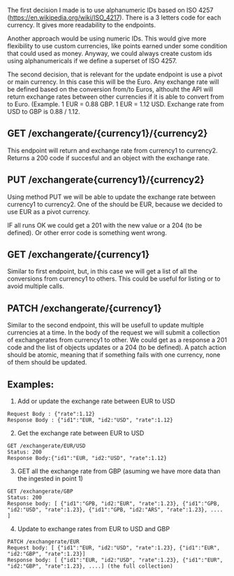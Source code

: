 The first decision I made is to use alphanumeric IDs based on ISO 4257 (https://en.wikipedia.org/wiki/ISO_4217). There is a 3 letters code for each currency. It gives more readability to the endpoints. 

Another approach would be using numeric IDs. This would give more flexibility to use custom currencies, like points earned 
under some condition that could used as money. Anyway, we could always create custom ids using alphanumericals if we define 
a superset of ISO 4257.

The second decision, that is relevant for the update endpoint is use a pivot or main currency. In this case this will be the Euro.
Any exchange rate will be defined based on the conversion from/to Euros, althouht the API will return exchange rates between 
other currencies if it is able to convert from to Euro. (Example. 1 EUR = 0.88 GBP. 1 EUR = 1.12 USD. Exchange rate from 
USD to GBP is 0.88 / 1.12. 

## GET /exchangerate/{currency1}/{currency2}
This endpoint will return and exchange rate from currency1 to currency2. Returns a 200 code if succesful and an object with the exchange rate.

## PUT /exchangerate{currency1}/{currency2}

Using method PUT we will be able to update the exchange rate between currency1 to currency2. One of the should be EUR, because we decided to use EUR as a pivot currency.

IF all runs OK we could get a 201 with the new value or a 204  (to be defined). Or other error code is something went wrong.

## GET /exchangerate/{currency1}
Similar to first endpoint, but, in this case we will get a list of all the conversions from currency1 to others. This could be useful for listing or to avoid multiple calls.

## PATCH /exchangerate/{currency1}
Similar to the second endpoint, this will be usefull to update multiple currencies at a time. In the body of the request we will submit a collection of exchangerates from currency1 to other. We could get as a response a 201 code and the list of objects updates or a 204 (to be defined). A patch action should be atomic, meaning that if something fails with one currency, none of them should be updated. 

## Examples:

1. Add or update the exchange rate between EUR to USD
```PUT /exchangerate/EUR/USD
Request Body : {"rate":1.12}
Response Body : {"id1":"EUR, "id2:"USD", "rate":1.12}
```

2. Get the exchange rate between EUR to USD
```
GET /exchangerate/EUR/USD
Status: 200
Response Body:{"id1":"EUR, "id2:"USD", "rate":1.12}
```

3. GET all the exchange rate from GBP (asuming we have more data than the ingested in point 1)
```
GET /exchangerate/GBP
Status: 200
Response body: [ {"id1":"GPB, "id2:"EUR", "rate":1.23}, {"id1":"GPB, "id2:"USD", "rate":1.23}, {"id1":"GPB, "id2:"ARS", "rate":1.23}, .... ]
```

4. Update to exchange rates from EUR to USD and GBP
```
PATCH /exchangerate/EUR
Request body: [ {"id1":"EUR, "id2:"USD", "rate":1.23}, {"id1":"EUR", "id2:"GBP", "rate":1.23}]
Response body: [ {"id1":"EUR, "id2:"USD", "rate":1.23}, {"id1":"EUR", "id2:"GBP", "rate":1.23}, ....] (the full collection)
```


